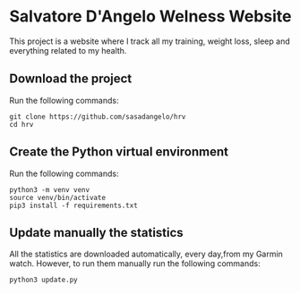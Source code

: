 # Salvatore D'Angelo Welness Website

This project is a website where I track all my training, weight loss, sleep and everything related to my health.

## Download the project

Run the following commands:

```
git clone https://github.com/sasadangelo/hrv
cd hrv
```

## Create the Python virtual environment

Run the following commands:

```
python3 -m venv venv
source venv/bin/activate
pip3 install -f requirements.txt
```

## Update manually the statistics

All the statistics are downloaded automatically, every day,from my Garmin watch. However, to run them manually run the following commands:

```
python3 update.py
```
